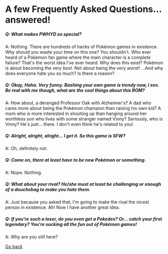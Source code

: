 # A few Frequently Asked Questions... answered!

##### Q: What makes PWHYD so special?
A: Nothing. There are hundreds of hacks of Pokémon games in existence. Why should you waste your time on this one? You shouldn't. Who ever heard of a Pokémon fan game where the main character is a complete failure? That's the worst idea I've ever heard. Why does this exist? Pokémon is about becoming the very _best_. Not about being the very _worst_! ...And why does everyone hate you so much? Is there a reason?

##### Q: Okay, Haha. Very funny. Bashing your own game is trendy now, I see. Be real with me though, what are the cool things about this ROM?
A: How about, a deranged Professor Oak with Alzheimer's? A dad who cares more about being the Pokémon champion than raising his own kid? A mom who is more interested in shooting up than hanging around her worthless son who lives with some stranger named Vinny? Seriously, who is Vinny? He's just... there. I don't even think he's related to you!

##### Q: Alright, alright, alright... I get it. So this game is SFW?
A: Oh, definitely not.

##### Q: Come on, there at least have to be new Pokémon or something.
A: Nope. Nothing.

##### Q: What about your rival? He/she must at least be challenging or enough of a douchebag to make you hate them.
A: Just because you asked that, I'm going to make the rival the nicest person in existence. Ah! Now I have another great idea.

##### Q: If you're such a loser, do you even get a Pokedex? Or... catch your first legendary? You're sucking all the fun out of Pokémon games!
A: Why are you still here?

[Go back](https://github.com/Windexi/pwhyd)
